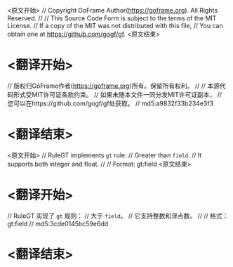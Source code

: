 
<原文开始>
// Copyright GoFrame Author(https://goframe.org). All Rights Reserved.
//
// This Source Code Form is subject to the terms of the MIT License.
// If a copy of the MIT was not distributed with this file,
// You can obtain one at https://github.com/gogf/gf.
<原文结束>

# <翻译开始>
// 版权归GoFrame作者(https://goframe.org)所有。保留所有权利。
//
// 本源代码形式受MIT许可证条款约束。
// 如果未随本文件一同分发MIT许可证副本，
// 您可以在https://github.com/gogf/gf处获取。
// md5:a9832f33b234e3f3
# <翻译结束>


<原文开始>
// RuleGT implements `gt` rule:
// Greater than `field`.
// It supports both integer and float.
//
// Format: gt:field
<原文结束>

# <翻译开始>
// RuleGT 实现了 `gt` 规则：
// 大于 `field`。
// 它支持整数和浮点数。
//
// 格式：gt:field
// md5:3cde0145bc59e6dd
# <翻译结束>

